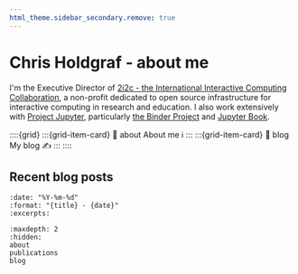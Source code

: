 ```yaml
---
html_theme.sidebar_secondary.remove: true
---
```

# Chris Holdgraf - about me

I'm the Executive Director of [2i2c - the International Interactive Computing Collaboration](https://2i2c.org), a non-profit dedicated to open source infrastructure for interactive computing in research and education. I also work extensively with [Project Jupyter](https://jupyter.org), particularly [the Binder Project](https://mybinder.org) and [Jupyter Book](https://jupyterbook.org).


::::{grid}
:::{grid-item-card}
:link: about
About me ℹ️
:::
:::{grid-item-card}
:link: blog
My blog ✍️
:::
::::

## Recent blog posts

```{postlist}
:date: "%Y-%m-%d"
:format: "{title} - {date}"
:excerpts:
```

```{toctree}
:maxdepth: 2
:hidden:
about
publications
blog
```
